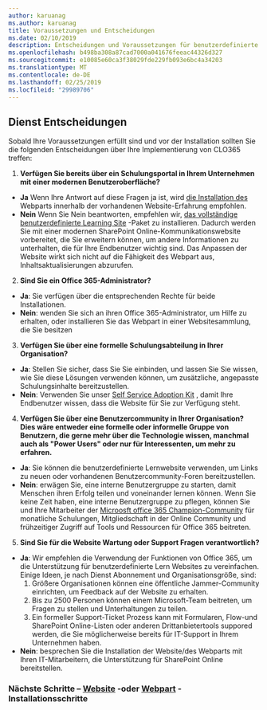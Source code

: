 ```yaml
---
author: karuanag
ms.author: karuanag
title: Voraussetzungen und Entscheidungen
ms.date: 02/10/2019
description: Entscheidungen und Voraussetzungen für benutzerdefinierte Lern Installation und-Einrichtung
ms.openlocfilehash: b498ba308a87cad7000a041676feeac44326d327
ms.sourcegitcommit: e10085e60ca3f38029fde229fb093e6bc4a34203
ms.translationtype: MT
ms.contentlocale: de-DE
ms.lasthandoff: 02/25/2019
ms.locfileid: "29989706"
---
```

## <a name="service-decisions"></a>Dienst Entscheidungen

Sobald Ihre Voraussetzungen erfüllt sind und vor der Installation sollten Sie die folgenden Entscheidungen über Ihre Implementierung von CLO365 treffen:

1. **Verfügen Sie bereits über ein Schulungsportal in Ihrem Unternehmen mit einer modernen Benutzeroberfläche?**

- **Ja** Wenn Ihre Antwort auf diese Fragen ja ist, wird [die Installation des](installwebpart.md) Webparts innerhalb der vorhandenen Website-Erfahrung empfohlen.
- **Nein** Wenn Sie Nein beantworten, empfehlen wir, [das vollständige benutzerdefinierte Learning Site](installsitepackage.md) -Paket zu installieren.  Dadurch werden Sie mit einer modernen SharePoint Online-Kommunikationswebsite vorbereitet, die Sie erweitern können, um andere Informationen zu unterhalten, die für Ihre Endbenutzer wichtig sind.  Das Anpassen der Website wirkt sich nicht auf die Fähigkeit des Webpart aus, Inhaltsaktualisierungen abzurufen. 

2. **Sind Sie ein Office 365-Administrator?**

- **Ja**: Sie verfügen über die entsprechenden Rechte für beide Installationen.
- **Nein**: wenden Sie sich an ihren Office 365-Administrator, um Hilfe zu erhalten, oder installieren Sie das Webpart in einer Websitesammlung, die Sie besitzen

3. **Verfügen Sie über eine formelle Schulungsabteilung in Ihrer Organisation?**

- **Ja**: Stellen Sie sicher, dass Sie Sie einbinden, und lassen Sie Sie wissen, wie Sie diese Lösungen verwenden können, um zusätzliche, angepasste Schulungsinhalte bereitzustellen.
- **Nein**: Verwenden Sie unser [Self Service Adoption Kit](driveadoption.md) , damit Ihre Endbenutzer wissen, dass die Website für Sie zur Verfügung steht.

4. **Verfügen Sie über eine Benutzercommunity in Ihrer Organisation?  Dies wäre entweder eine formelle oder informelle Gruppe von Benutzern, die gerne mehr über die Technologie wissen, manchmal auch als "Power Users" oder nur für Interessenten, um mehr zu erfahren.**

- **Ja**: Sie können die benutzerdefinierte Lernwebsite verwenden, um Links zu neuen oder vorhandenen Benutzercommunity-Foren bereitzustellen.
- **Nein**: erwägen Sie, eine interne Benutzergruppe zu starten, damit Menschen ihren Erfolg teilen und voneinander lernen können.  Wenn Sie keine Zeit haben, eine interne Benutzergruppe zu pflegen, können Sie und Ihre Mitarbeiter der [Microosft office 365 Champion-Community](https://aka.ms/O365Champions) für monatliche Schulungen, Mitgliedschaft in der Online Community und frühzeitiger Zugriff auf Tools und Ressourcen für Office 365 beitreten.

5.  **Sind Sie für die Website Wartung oder Support Fragen verantwortlich?**

- **Ja**: Wir empfehlen die Verwendung der Funktionen von Office 365, um die Unterstützung für benutzerdefinierte Lern Websites zu vereinfachen.  Einige Ideen, je nach Dienst Abonnement und Organisationsgröße, sind:
    1. Größere Organisationen können eine öffentliche Jammer-Community einrichten, um Feedback auf der Website zu erhalten.
    2. Bis zu 2500 Personen können einem Microsoft-Team beitreten, um Fragen zu stellen und Unterhaltungen zu teilen.
    3. Ein formeller Support-Ticket Prozess kann mit Formularen, Flow-und SharePoint Online-Listen oder anderen Drittanbietertools suppored werden, die Sie möglicherweise bereits für IT-Support in Ihrem Unternehmen haben. 
- **Nein**: besprechen Sie die Installation der Website/des Webparts mit Ihren IT-Mitarbeitern, die Unterstützung für SharePoint Online bereitstellen.  

### <a name="next-steps---site-provisioninginstallsitepackagemd-or-webpartinstallwebpartmd-installation-steps"></a>Nächste Schritte – [Website](installsitepackage.md) -oder [Webpart](installwebpart.md) -Installationsschritte